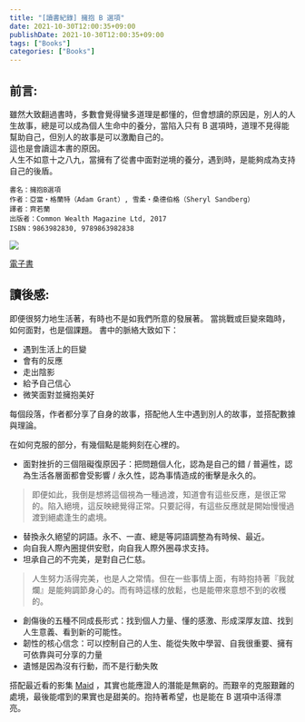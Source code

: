 ```yaml
---
title: "[讀書紀錄] 擁抱 B 選項"
date: 2021-10-30T12:00:35+09:00
publishDate: 2021-10-30T12:00:35+09:00
tags: ["Books"]
categories: ["Books"]
---
```


## 前言:

雖然大致翻過書時，多數會覺得蠻多道理是都懂的，但會想讀的原因是，別人的人生故事，總是可以成為個人生命中的養分，當陷入只有 B 選項時，道理不見得能幫助自己，但別人的故事是可以激勵自己的。  
這也是會讀這本書的原因。  
人生不如意十之八九，當擁有了從書中面對逆境的養分，遇到時，是能夠成為支持自己的後盾。  

```
書名：擁抱B選項
作者：亞當‧格蘭特（Adam Grant）, 雪柔‧桑德伯格（Sheryl Sandberg）
譯者：齊若蘭
出版者：Common Wealth Magazine Ltd, 2017
ISBN：9863982830, 9789863982838
```

![](https://books.google.com/books/publisher/content/images/frontcover/jY2sDwAAQBAJ)

[電子書](https://play.google.com/store/books/details?id=jY2sDwAAQBAJ)

## 讀後感:

即便很努力地生活著，有時也不是如我們所意的發展著。
當挑戰或巨變來臨時，如何面對，也是個課題。
書中的脈絡大致如下：  

- 遇到生活上的巨變
- 會有的反應
- 走出陰影
- 給予自己信心
- 微笑面對並擁抱美好

每個段落，作者都分享了自身的故事，搭配他人生中遇到別人的故事，並搭配數據與理論。

在如何克服的部分，有幾個點是能夠刻在心裡的。

- 面對挫折的三個阻礙復原因子：把問題個人化，認為是自己的錯 / 普遍性，認為生活各層面都會受影響 / 永久性，認為事情造成的衝擊是永久的。  

> 即便如此，我倒是想將這個視為一種過渡，知道會有這些反應，是很正常的。陷入絕境，這反映總覺得正常。只要記得，有這些反應就是開始慢慢過渡到絕處逢生的處境。  

- 替換永久絕望的詞語。永不、一直、總是等詞語調整為有時候、最近。  
- 向自我人際內圈提供安慰，向自我人際外圈尋求支持。 
- 坦承自己的不完美，是對自己仁慈。  

> 人生努力活得完美，也是人之常情。但在一些事情上面，有時抱持著『我就爛』是能夠調節身心的。而有時這樣的放鬆，也是能帶來意想不到的收穫的。  

- 創傷後的五種不同成長形式：找到個人力量、懂的感激、形成深厚友誼、找到人生意義、看到新的可能性。  
- 韌性的核心信念：可以控制自己的人生、能從失敗中學習、自我很重要、擁有可依靠與可分享的力量  
- 遺憾是因為沒有行動，而不是行動失敗  
  
搭配最近看的影集 [Maid](https://www.netflix.com/jp-en/title/81166770) ，其實也能應證人的潛能是無窮的。而艱辛的克服艱難的處境，最後能嚐到的果實也是甜美的。抱持著希望，也是能在 B 選項中活得漂亮。
